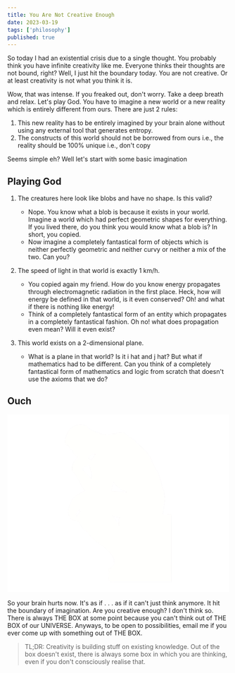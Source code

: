 ```yaml
---
title: You Are Not Creative Enough
date: 2023-03-19
tags: ['philosophy']
published: true
---
```


So today I had an existential crisis due to a single thought. You probably think you have infinite creativity like me. Everyone thinks their thoughts are not bound, right? Well, I just hit the boundary today. You are not creative. Or at least creativity is not what you think it is.

Wow, that was intense. If you freaked out, don't worry. Take a deep breath and relax. Let's play God. You have to imagine a new world or a new reality which is entirely different from ours. There are just 2 rules:

1. This new reality has to be entirely imagined by your brain alone without using any external tool that generates entropy.
2. The constructs of this world should not be borrowed from ours i.e., the reality should be 100% unique i.e., don't copy

Seems simple eh? Well let's start with some basic imagination

## Playing God

1. The creatures here look like blobs and have no shape. Is this valid?

   - Nope. You know what a blob is because it exists in your world. Imagine a world which had perfect geometric shapes for everything. If you lived there, do you think you would know what a blob is? In short, you copied.
   - Now imagine a completely fantastical form of objects which is neither perfectly geometric and neither curvy or neither a mix of the two. Can you?

2. The speed of light in that world is exactly 1 km/h.

   - You copied again my friend. How do you know energy propagates through electromagnetic radiation in the first place. Heck, how will energy be defined in that world, is it even conserved? Oh! and what if there is nothing like energy!
   - Think of a completely fantastical form of an entity which propagates in a completely fantastical fashion. Oh no! what does propagation even mean? Will it even exist?

3. This world exists on a 2-dimensional plane.

   - What is a plane in that world? Is it i hat and j hat? But what if mathematics had to be different. Can you think of a completely fantastical form of mathematics and logic from scratch that doesn't use the axioms that we do?

## Ouch

![thinker](./thinker.png)

So your brain hurts now. It's as if . . . as if it can't just think anymore. It hit the boundary of imagination. Are you creative enough? I don't think so. There is always THE BOX at some point because you can't think out of THE BOX of our UNIVERSE. Anyways, to be open to possibilities, email me if you ever come up with something out of THE BOX.

> TL;DR: Creativity is building stuff on existing knowledge. Out of the box doesn't exist, there is always some box in which you are thinking, even if you don't consciously realise that.
